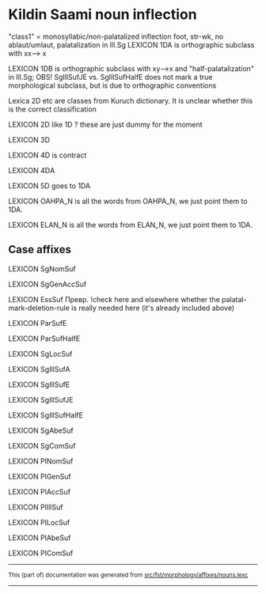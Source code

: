 
# Kildin Saami noun inflection

"class1" = monosyllabic/non-palatalized inflection foot, str-wk, no ablaut/umlaut, palatalization in Ill.Sg
LEXICON 1DA  is orthographic subclass with xx--> x

LEXICON 1DB  is orthographic subclass with xy-->x and "half-palatalization" in Ill.Sg;
OBS! SgIllSufJE vs. SgIllSufHalfE does not mark a true morphological subclass, but is due to orthographic conventions

Lexica 2D etc are classes from Kuruch dictionary.
It is unclear whether this is the correct classification

LEXICON 2D  like 1D ?  these are just dummy for the moment

LEXICON 3D 

LEXICON 4D   is contract

LEXICON 4DА  

LEXICON 5D   goes to 1DA

LEXICON OAHPA_N   is all the words from OAHPA_N, we just point them to 1DA.

LEXICON ELAN_N   is all the words from ELAN_N, we just point them to 1DA.

## Case affixes

LEXICON SgNomSuf 

LEXICON SgGenAccSuf 

LEXICON EssSuf 
Превр. !check here and elsewhere whether the palatal-mark-deletion-rule is really needed here (it's already included above)

LEXICON ParSufE  

LEXICON ParSufHalfE  

LEXICON SgLocSuf  

LEXICON SgIllSufA  

LEXICON SgIllSufE 

LEXICON SgIllSufJE 

LEXICON SgIllSufHalfE 

LEXICON SgAbeSuf 

LEXICON SgComSuf 

LEXICON PlNomSuf 

LEXICON PlGenSuf 

LEXICON PlAccSuf 

LEXICON PlIllSuf 

LEXICON PlLocSuf 

LEXICON PlAbeSuf 

LEXICON PlComSuf 

* * *

<small>This (part of) documentation was generated from [src/fst/morphology/affixes/nouns.lexc](https://github.com/giellalt/lang-sjd/blob/main/src/fst/morphology/affixes/nouns.lexc)</small>

---

